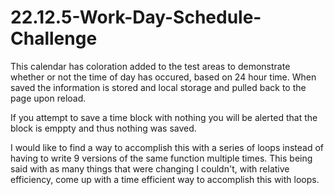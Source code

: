 # 22.12.5-Work-Day-Schedule-Challenge

This calendar has coloration added to the test areas to demonstrate whether or not the time of day has occured, based on 24 hour time. When saved the information is stored and local storage
and pulled back to the page upon reload. 

If you attempt to save a time block with nothing you will be alerted that the block is emppty and thus nothing was saved. 

I would like to find a way to accomplish this with a series of loops instead of having to write 9 versions of the same function multiple times. This being said with as many things that were changing I couldn't, with relative efficiency, come up with a time efficient way to accomplish this with loops.

